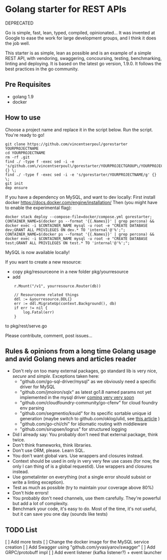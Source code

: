 # Golang starter for REST APIs

DEPRECATED


Go is simple, fast, lean, typed, compiled, opinionated... It was invented at Google to ease the work for large development groups, and I think it does the job well.

This starter is as simple, lean as possible and is an example of a simple REST API, with vendoring, swaggering, concoursing, testing, benchmarking, linting and deploying.
It is based on the latest go version, 1.9.0.
It follows the best practices in the go community.

## Pre Requisites

* golang 1.9
* docker

## How to use

Choose a project name and replace it in the script below.
Run the script.
You're ready to go!

```
git clone https://github.com/vincentserpoul/gorestarter YOURPROJECTNAME
cd YOURPROJECTNAME
rm -rf .git
find ./ -type f -exec sed -i -e 's/github.com\/vincentserpoul\/gorestarter/YOURPROJECTGROUP\/YOURPROJECTNAME/g' {} \;
find ./ -type f -exec sed -i -e 's/gorestarter/YOURPROJECTNAME/g' {} \;
git init
dep ensure
```

If you have a dependency on MySQL, and want to dev locally:
First install docker https://docs.docker.com/engine/installation/
Then (you might have to enable the experimental flag):

```
docker stack deploy --compose-file=docker/compose.yml gorestarter;
CONTAINER_NAME=$(docker ps --format '{{.Names}}' | grep percona) && docker exec -i $CONTAINER_NAME mysql -u root -e "CREATE DATABASE dev;GRANT ALL PRIVILEGES ON dev.* TO 'internal'@'%';";
CONTAINER_NAME=$(docker ps --format '{{.Names}}' | grep percona) && docker exec -i $CONTAINER_NAME mysql -u root -e "CREATE DATABASE test;GRANT ALL PRIVILEGES ON test.* TO 'internal'@'%';";
```

MySQL is now available locally!

If you want to create a new resource:
* copy pkg/resourceone in a new folder pkg/yourresource
* add
```
	r.Mount("/v1", yourresource.Router(db))

	// Resourceone related things
	ddl := &yourresource.DDL{}
	err := ddl.MigrateUp(context.Background(), db)
	if err != nil {
		log.Fatal(err)
	}
```
to pkg/rest/serve.go

Please contribute, comment, post issues...

## Rules & opinions from a long time Golang usage and avid Golang news and articles reader

* Don't rely on too many external packages, go standard lib is very nice, *secure* and *simple*. Exceptions taken here:
    * "github.com/go-sql-driver/mysql" as we obviously need a specific driver for MySQL
    * "github.com/jmoiron/sqlx" as latest go1.8 named params not yet implemented in the mysql driver [coming very very soon](https://github.com/go-sql-driver/mysql/issues/561)
    * "github.com/cloudfoundry-community/go-cfenv" for cloud foundry env parsing
    * "github.com/segmentio/ksuid" for its specific sortable unique id generation (maybe switch to github.com/oklog/ulid, see [this article](https://blog.kowalczyk.info/article/JyRZ/generating-good-random-and-unique-ids-in-go.html) )
    * "github.com/go-chi/chi" for idiomatic routing with middleware
    * "github.com/sirupsen/logrus" for structured logging
* Did I already say: You probably don't need that external package, think twice.
* Don't think frameworks, think libraries.
* Don't use ORM, please. Learn SQL.
* You don't want global vars. Use wrappers and closures instead.
* Context should be used in only in very very few use cases (for now, the only I can thing of is a global requestid). Use wrappers and closures instead.
* Use gometalinter on everything (not a single error should subsist or write a linting exception).
* Test as much as possible (try to maintain your coverage above 80%)
* Don't hide errors!
* You probably don't need channels, use them carefully. They're powerful but add a lot of complexity.
* Benchmark your code, it's easy to do. Most of the time, it's not useful, but it can save you one day (sounds like tests)

## TODO List

[ ] Add more tests
[ ] Change the docker image for the MySQL service creation
[ ] Add Swagger using "github.com/yvasiyarov/swagger"
[ ] Add GRPC/protobuff impl
[ ] Add event listener (kafka listener?) + event launcher
